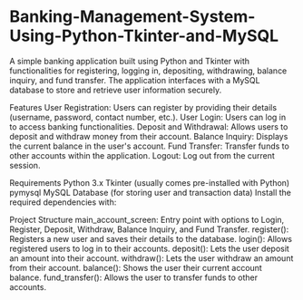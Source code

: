 # Banking-Management-System-Using-Python-Tkinter-and-MySQL

A simple banking application built using Python and Tkinter with functionalities for registering, logging in, depositing, withdrawing, balance inquiry, and fund transfer. The application interfaces with a MySQL database to store and retrieve user information securely.

Features
User Registration: Users can register by providing their details (username, password, contact number, etc.).
User Login: Users can log in to access banking functionalities.
Deposit and Withdrawal: Allows users to deposit and withdraw money from their account.
Balance Inquiry: Displays the current balance in the user's account.
Fund Transfer: Transfer funds to other accounts within the application.
Logout: Log out from the current session.

Requirements
Python 3.x
Tkinter (usually comes pre-installed with Python)
pymysql
MySQL Database (for storing user and transaction data)
Install the required dependencies with:

Project Structure
main_account_screen: Entry point with options to Login, Register, Deposit, Withdraw, Balance Inquiry, and Fund Transfer.
register(): Registers a new user and saves their details to the database.
login(): Allows registered users to log in to their accounts.
deposit(): Lets the user deposit an amount into their account.
withdraw(): Lets the user withdraw an amount from their account.
balance(): Shows the user their current account balance.
fund_transfer(): Allows the user to transfer funds to other accounts.
